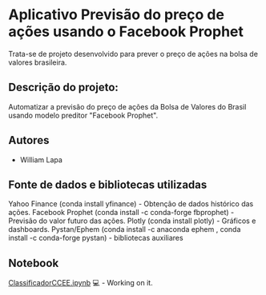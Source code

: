 # Aplicativo Previsão do preço de ações usando o Facebook Prophet

Trata-se de projeto desenvolvido para prever o preço de ações na bolsa de valores brasileira.

## Descrição do projeto:
Automatizar a previsão do preço de ações da Bolsa de Valores do Brasil usando modelo preditor "Facebook Prophet".

## Autores
* William Lapa

## Fonte de dados e bibliotecas utilizadas
Yahoo Finance (conda install yfinance) - Obtenção de dados histórico das ações.
Facebook Prophet (conda install -c conda-forge fbprophet) - Previsão do valor futuro das ações.
Plotly (conda install plotly) - Gráficos e dashboards.
Pystan/Ephem (conda install -c anaconda ephem , conda install -c conda-forge pystan) - bibliotecas auxiliares

## Notebook
[ClassificadorCCEE.ipynb](https://github.com/williamlapa/categorizar_ccee/blob/master/ClassificadorCCEE.ipynb) 💻 - Working on it.
